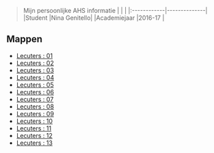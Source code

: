 >Mijn persoonlijke AHS informatie
|             |              |
|:------------|--------------|
|Student      |Nina Genitello|
|Academiejaar |2016-17       |

Mappen
------
- [Lecuters : 01](/lectures/01)
- [Lecuters : 02](/lectures/02)
- [Lecuters : 03](/lectures/03)
- [Lecuters : 04](/lectures/04)
- [Lecuters : 05](/lectures/05)
- [Lecuters : 06](/lectures/06)
- [Lecuters : 07](/lectures/07)
- [Lecuters : 08](/lectures/08)
- [Lecuters : 09](/lectures/09)
- [Lecuters : 10](/lectures/10)
- [Lecuters : 11](/lectures/11)
- [Lecuters : 12](/lectures/12)
- [Lecuters : 13](/lectures/13)
